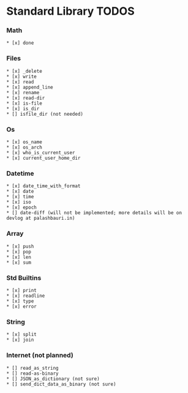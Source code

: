 # Standard Library TODOS

### Math 
    * [x] done

### Files 
    * [x] _delete
    * [x] write
    * [x] read
    * [x] append_line
    * [x] rename
    * [x] read-dir
    * [x] is-file
    * [x] is_dir
    * [] isfile_dir (not needed)


### Os
    * [x] os_name
    * [x] os_arch
    * [x] who_is_current_user
    * [x] current_user_home_dir

### Datetime
    * [x] date_time_with_format
    * [x] date
    * [x] time
    * [x] iso
    * [x] epoch
    * [] date-diff (will not be implemented; more details will be on devlog at palashbauri.in)


### Array
    * [x] push
    * [x] pop
    * [x] len
    * [x] sum

### Std Builtins 
    * [x] print
    * [x] readline
    * [x] type
    * [x] error


### String 
    * [x] split 
    * [x] join

### Internet (not planned)
    * [] read_as_string
    * [] read-as-binary
    * [] JSON_as_dictionary (not sure)
    * [] send_dict_data_as_binary (not sure)
